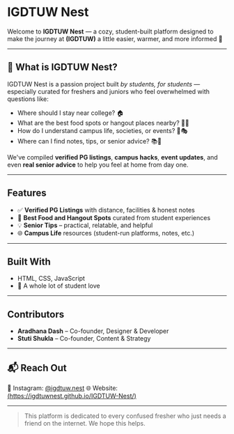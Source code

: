 # IGDTUW Nest

Welcome to **IGDTUW Nest** — a cozy, student-built platform designed to make the journey at **(IGDTUW)** a little easier, warmer, and more informed 💖

---

## 🌸 What is IGDTUW Nest?

IGDTUW Nest is a passion project built *by students, for students* — especially curated for freshers and juniors who feel overwhelmed with questions like:

- Where should I stay near college? 🏠
- What are the best food spots or hangout places nearby? 🍕🍵
- How do I understand campus life, societies, or events? 🏫🎭
- Where can I find notes, tips, or senior advice? 📚💬

We've compiled **verified PG listings**, **campus hacks**, **event updates**, and even **real senior advice** to help you feel at home from day one.

---

## Features

- ✅ **Verified PG Listings** with distance, facilities & honest notes
- 🍴 **Best Food and Hangout Spots** curated from student experiences
- 💡 **Senior Tips** – practical, relatable, and helpful
- 🌐 **Campus Life** resources (student-run platforms, notes, etc.)

---

## Built With

- HTML, CSS, JavaScript
- 💖 A whole lot of student love

---

## Contributors

- **Aradhana Dash** – Co-founder, Designer & Developer  
- **Stuti Shukla** – Co-founder, Content & Strategy

---

## 📬 Reach Out

📸 Instagram: [@igdtuw.nest](https://www.instagram.com/igdtuw.nest?igsh=MTZreWZ4aXk5MGdtaw==) 
🌐 Website: [(https://igdtuwnest.github.io/IGDTUW-Nest/)](#)

---

> This platform is dedicated to every confused fresher who just needs a friend on the internet. We hope this helps. 
